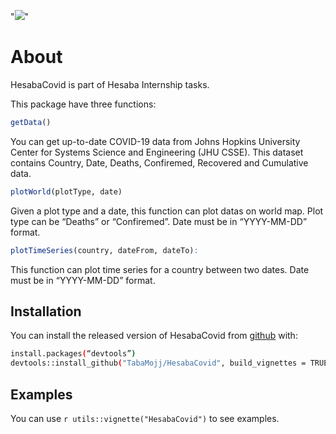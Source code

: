 "[![](https://img.shields.io/badge/lifecycle-maturing-blue.svg)](https://www.tidyverse.org/lifecycle/#maturing)"

# About

HesabaCovid is part of Hesaba Internship tasks.

This package have three functions:

```r
getData()
```

You can get up-to-date COVID-19 data from Johns Hopkins University
Center for Systems Science and Engineering (JHU CSSE). This dataset
contains Country, Date, Deaths, Confiremed, Recovered and Cumulative
data.

```r
plotWorld(plotType, date)
```
Given a plot type and a date, this function can plot datas on world map.
Plot type can be “Deaths” or “Confiremed”. Date must be in “YYYY-MM-DD”
format.

```r
plotTimeSeries(country, dateFrom, dateTo):
```

This function can plot time series for a country between two dates. Date
must be in “YYYY-MM-DD” format.

## Installation

You can install the released version of HesabaCovid from
[github](https://github.com/TabaMojj/HesabaCovid) with:

``` bash
install.packages(“devtools”)
devtools::install_github("TabaMojj/HesabaCovid", build_vignettes = TRUE)
```

## Examples

You can use ```r utils::vignette("HesabaCovid")``` to see examples.
